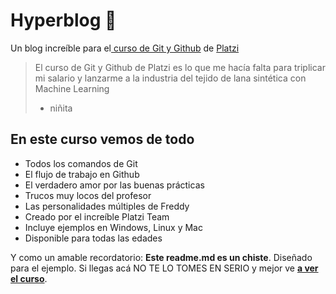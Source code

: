 # Hyperblog 💚

Un blog increíble para
el[ curso de Git y Github](https://platzi.com/cursos/git-github/ ' curso de Git y Github')
de [Platzi](https://platzi.com/ 'Platzi')

> El curso de Git y Github de Platzi es lo que me hacía falta para triplicar mi
> salario y lanzarme a la industria del tejido de lana sintética con Machine
> Learning
>
> -   niñita

## En este curso vemos de todo

-   Todos los comandos de Git
-   El flujo de trabajo en Github
-   El verdadero amor por las buenas prácticas
-   Trucos muy locos del profesor
-   Las personalidades múltiples de Freddy
-   Creado por el increíble Platzi Team
-   Incluye ejemplos en Windows, Linux y Mac
-   Disponible para todas las edades

Y como un amable recordatorio: **Este readme.md es un chiste**. Diseñado para el
ejemplo. Si llegas acá NO TE LO TOMES EN SERIO y mejor ve
[**a ver el curso**](https://platzi.com/cursos/git-github/ 'a ver el curso').
